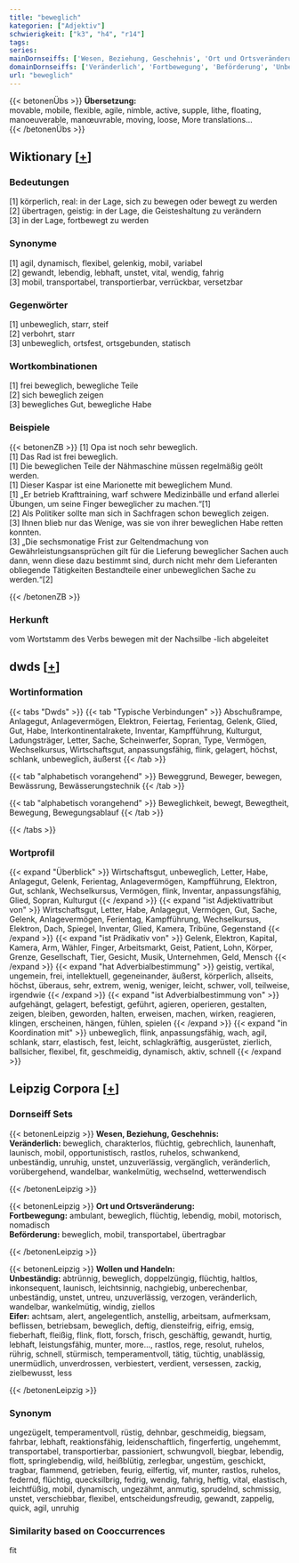 ```yaml
---
title: "beweglich"
kategorien: ["Adjektiv"]
schwierigkeit: ["k3", "h4", "r14"]
tags:
series:
mainDornseiffs: ['Wesen, Beziehung, Geschehnis', 'Ort und Ortsveränderung', 'Wollen und Handeln']
domainDornseiffs: ['Veränderlich', 'Fortbewegung', 'Beförderung', 'Unbeständig', 'Eifer']
url: "beweglich"
---
```


{{< betonenÜbs >}}
**Übersetzung:**  
movable, mobile, flexible, agile, nimble, active, supple, lithe, floating, manoeuverable, manœuvrable, moving, loose, More translations...  
{{< /betonenÜbs >}}

## Wiktionary [[+](https://de.wiktionary.org/wiki/beweglich)]

### Bedeutungen
[1] körperlich, real: in der Lage, sich zu bewegen oder bewegt zu werden  
[2] übertragen, geistig: in der Lage, die Geisteshaltung zu verändern  
[3] in der Lage, fortbewegt zu werden  

### Synonyme
[1] agil, dynamisch, flexibel, gelenkig, mobil, variabel  
[2] gewandt, lebendig, lebhaft, unstet, vital, wendig, fahrig  
[3] mobil, transportabel, transportierbar, verrückbar, versetzbar  

### Gegenwörter
[1] unbeweglich, starr, steif  
[2] verbohrt, starr  
[3] unbeweglich, ortsfest, ortsgebunden, statisch  

### Wortkombinationen
[1] frei beweglich, bewegliche Teile  
[2] sich beweglich zeigen  
[3] bewegliches Gut, bewegliche Habe  

### Beispiele
{{< betonenZB >}}
[1] Opa ist noch sehr beweglich.  
[1] Das Rad ist frei beweglich.  
[1] Die beweglichen Teile der Nähmaschine müssen regelmäßig geölt werden.  
[1] Dieser Kaspar ist eine Marionette mit beweglichem Mund.  
[1] „Er betrieb Krafttraining, warf schwere Medizinbälle und erfand allerlei Übungen, um seine Finger beweglicher zu machen.“[1]  
[2] Als Politiker sollte man sich in Sachfragen schon beweglich zeigen.  
[3] Ihnen blieb nur das Wenige, was sie von ihrer beweglichen Habe retten konnten.  
[3] „Die sechsmonatige Frist zur Geltendmachung von Gewährleistungsansprüchen gilt für die Lieferung beweglicher Sachen auch dann, wenn diese dazu bestimmt sind, durch nicht mehr dem Lieferanten obliegende Tätigkeiten Bestandteile einer unbeweglichen Sache zu werden.“[2]  

{{< /betonenZB >}}
### Herkunft
vom Wortstamm des Verbs bewegen mit der Nachsilbe -lich abgeleitet  



## dwds [[+](https://www.dwds.de/wb/beweglich)]

### Wortinformation
{{< tabs "Dwds" >}}
{{< tab "Typische Verbindungen" >}}
Abschußrampe, Anlagegut, Anlagevermögen, Elektron, Feiertag, Ferientag, Gelenk, Glied, Gut, Habe, Interkontinentalrakete, Inventar, Kampfführung, Kulturgut, Ladungsträger, Letter, Sache, Scheinwerfer, Sopran, Type, Vermögen, Wechselkursus, Wirtschaftsgut, anpassungsfähig, flink, gelagert, höchst, schlank, unbeweglich, äußerst
{{< /tab >}}

{{< tab "alphabetisch vorangehend" >}}
Beweggrund, Beweger, bewegen, Bewässrung, Bewässerungstechnik
{{< /tab >}}

{{< tab "alphabetisch vorangehend" >}}
Beweglichkeit, bewegt, Bewegtheit, Bewegung, Bewegungsablauf
{{< /tab >}}

{{< /tabs >}}

### Wortprofil
{{< expand "Überblick" >}} Wirtschaftsgut, unbeweglich, Letter, Habe, Anlagegut, Gelenk, Ferientag, Anlagevermögen, Kampfführung, Elektron, Gut, schlank, Wechselkursus, Vermögen, flink, Inventar, anpassungsfähig, Glied, Sopran, Kulturgut {{< /expand >}}
{{< expand "ist Adjektivattribut von" >}} Wirtschaftsgut, Letter, Habe, Anlagegut, Vermögen, Gut, Sache, Gelenk, Anlagevermögen, Ferientag, Kampfführung, Wechselkursus, Elektron, Dach, Spiegel, Inventar, Glied, Kamera, Tribüne, Gegenstand {{< /expand >}}
{{< expand "ist Prädikativ von" >}} Gelenk, Elektron, Kapital, Kamera, Arm, Wähler, Finger, Arbeitsmarkt, Geist, Patient, Lohn, Körper, Grenze, Gesellschaft, Tier, Gesicht, Musik, Unternehmen, Geld, Mensch {{< /expand >}}
{{< expand "hat Adverbialbestimmung" >}} geistig, vertikal, ungemein, frei, intellektuell, gegeneinander, äußerst, körperlich, allseits, höchst, überaus, sehr, extrem, wenig, weniger, leicht, schwer, voll, teilweise, irgendwie {{< /expand >}}
{{< expand "ist Adverbialbestimmung von" >}} aufgehängt, gelagert, befestigt, geführt, agieren, operieren, gestalten, zeigen, bleiben, geworden, halten, erweisen, machen, wirken, reagieren, klingen, erscheinen, hängen, fühlen, spielen {{< /expand >}}
{{< expand "in Koordination mit" >}} unbeweglich, flink, anpassungsfähig, wach, agil, schlank, starr, elastisch, fest, leicht, schlagkräftig, ausgerüstet, zierlich, ballsicher, flexibel, fit, geschmeidig, dynamisch, aktiv, schnell {{< /expand >}}

## Leipzig Corpora [[+](https://corpora.uni-leipzig.de/en/res?word=beweglich&corpusId=deu_newscrawl-public_2018)]

### Dornseiff Sets
{{< betonenLeipzig >}}
**Wesen, Beziehung, Geschehnis:**  
**Veränderlich:** beweglich, charakterlos, flüchtig, gebrechlich, launenhaft, launisch, mobil, opportunistisch, rastlos, ruhelos, schwankend, unbeständig, unruhig, unstet, unzuverlässig, vergänglich, veränderlich, vorübergehend, wandelbar, wankelmütig, wechselnd, wetterwendisch  

{{< /betonenLeipzig >}}


{{< betonenLeipzig >}}
**Ort und Ortsveränderung:**  
**Fortbewegung:** ambulant, beweglich, flüchtig, lebendig, mobil, motorisch, nomadisch  
**Beförderung:** beweglich, mobil, transportabel, übertragbar  

{{< /betonenLeipzig >}}


{{< betonenLeipzig >}}
**Wollen und Handeln:**  
**Unbeständig:** abtrünnig, beweglich, doppelzüngig, flüchtig, haltlos, inkonsequent, launisch, leichtsinnig, nachgiebig, unberechenbar, unbeständig, unstet, untreu, unzuverlässig, verzogen, veränderlich, wandelbar, wankelmütig, windig, ziellos  
**Eifer:** achtsam, alert, angelegentlich, anstellig, arbeitsam, aufmerksam, beflissen, betriebsam, beweglich, deftig, diensteifrig, eifrig, emsig, fieberhaft, fleißig, flink, flott, forsch, frisch, geschäftig, gewandt, hurtig, lebhaft, leistungsfähig, munter, more..., rastlos, rege, resolut, ruhelos, rührig, schnell, stürmisch, temperamentvoll, tätig, tüchtig, unablässig, unermüdlich, unverdrossen, verbiestert, verdient, versessen, zackig, zielbewusst, less  

{{< /betonenLeipzig >}}

### Synonym
ungezügelt, temperamentvoll, rüstig, dehnbar, geschmeidig, biegsam, fahrbar, lebhaft, reaktionsfähig, leidenschaftlich, fingerfertig, ungehemmt, transportabel, transportierbar, passioniert, schwungvoll, biegbar, lebendig, flott, springlebendig, wild, heißblütig, zerlegbar, ungestüm, geschickt, tragbar, flammend, getrieben, feurig, eilfertig, vif, munter, rastlos, ruhelos, federnd, flüchtig, quecksilbrig, fedrig, wendig, fahrig, heftig, vital, elastisch, leichtfüßig, mobil, dynamisch, ungezähmt, anmutig, sprudelnd, schmissig, unstet, verschiebbar, flexibel, entscheidungsfreudig, gewandt, zappelig, quick, agil, unruhig


### Similarity based on Cooccurrences
fit

